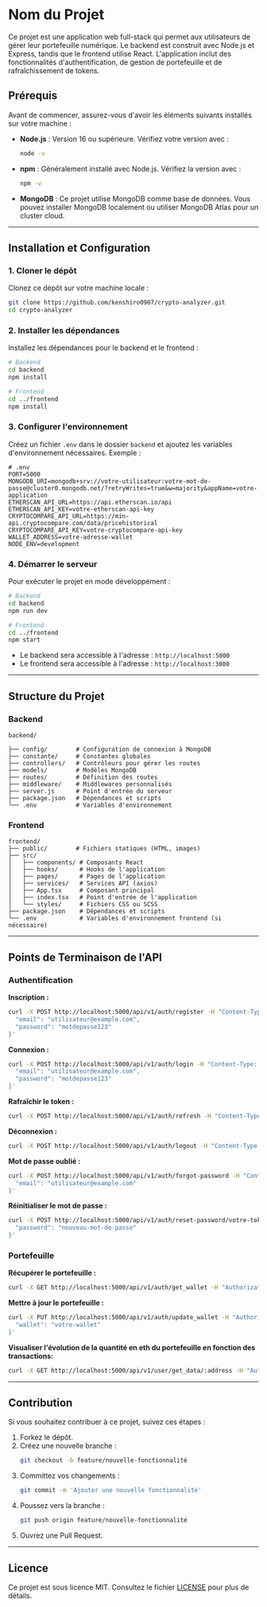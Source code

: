 # Nom du Projet

Ce projet est une application web full-stack qui permet aux utilisateurs de gérer leur portefeuille numérique. Le backend est construit avec Node.js et Express, tandis que le frontend utilise React. L'application inclut des fonctionnalités d'authentification, de gestion de portefeuille et de rafraîchissement de tokens.

## Prérequis

Avant de commencer, assurez-vous d'avoir les éléments suivants installés sur votre machine :

- **Node.js** : Version 16 ou supérieure. Vérifiez votre version avec :
  ```bash
  node -v
  ```
- **npm** : Généralement installé avec Node.js. Vérifiez la version avec :
  ```bash
  npm -v
  ```
- **MongoDB** : Ce projet utilise MongoDB comme base de données. Vous pouvez installer MongoDB localement ou utiliser MongoDB Atlas pour un cluster cloud.

---

## Installation et Configuration

### 1. Cloner le dépôt

Clonez ce dépôt sur votre machine locale :

```bash
git clone https://github.com/kenshiro0907/crypto-analyzer.git
cd crypto-analyzer
```

### 2. Installer les dépendances

Installez les dépendances pour le backend et le frontend :

```bash
# Backend
cd backend
npm install

# Frontend
cd ../frontend
npm install
```

### 3. Configurer l'environnement

Créez un fichier `.env` dans le dossier `backend` et ajoutez les variables d'environnement nécessaires. Exemple :

```env
# .env
PORT=5000
MONGODB_URI=mongodb+srv://votre-utilisateur:votre-mot-de-passe@cluster0.mongodb.net/?retryWrites=true&w=majority&appName=votre-application
ETHERSCAN_API_URL=https://api.etherscan.io/api
ETHERSCAN_API_KEY=votre-etherscan-api-key
CRYPTOCOMPARE_API_URL=https://min-api.cryptocompare.com/data/pricehistorical
CRYPTOCOMPARE_API_KEY=votre-cryptocompare-api-key
WALLET_ADDRESS=votre-adresse-wallet
NODE_ENV=development
```

### 4. Démarrer le serveur

Pour exécuter le projet en mode développement :

```bash
# Backend
cd backend
npm run dev

# Frontend
cd ../frontend
npm start
```

- Le backend sera accessible à l'adresse : `http://localhost:5000`
- Le frontend sera accessible à l'adresse : `http://localhost:3000`

---

## Structure du Projet

### Backend

```
backend/

├── config/        # Configuration de connexion à MongoDB
├── constante/     # Constantes globales
├── controllers/   # Contrôleurs pour gérer les routes
├── models/        # Modèles MongoDB
├── routes/        # Définition des routes
├── middleware/    # Middlewares personnalisés
├── server.js      # Point d'entrée du serveur
├── package.json   # Dépendances et scripts
└── .env           # Variables d'environnement
```

### Frontend

```
frontend/
├── public/        # Fichiers statiques (HTML, images)
├── src/
│   ├── components/ # Composants React
│   ├── hooks/      # Hooks de l'application
│   ├── pages/      # Pages de l'application
│   ├── services/   # Services API (axios)
│   ├── App.tsx     # Composant principal
│   ├── index.tsx   # Point d'entrée de l'application
│   └── styles/     # Fichiers CSS ou SCSS
├── package.json    # Dépendances et scripts
└── .env            # Variables d'environnement frontend (si nécessaire)
```

---

## Points de Terminaison de l'API

### Authentification

**Inscription :**

```bash
curl -X POST http://localhost:5000/api/v1/auth/register -H "Content-Type: application/json" -d '{
  "email": "utilisateur@example.com",
  "password": "motdepasse123"
}'
```

**Connexion :**

```bash
curl -X POST http://localhost:5000/api/v1/auth/login -H "Content-Type: application/json" -d '{
  "email": "utilisateur@example.com",
  "password": "motdepasse123"
}'
```

**Rafraîchir le token :**

```bash
curl -X POST http://localhost:5000/api/v1/auth/refresh -H "Content-Type: application/json" -d '{}'
```

**Déconnexion :**

```bash
curl -X POST http://localhost:5000/api/v1/auth/logout -H "Content-Type: application/json" -d '{}'
```

**Mot de passe oublié :**

```bash
curl -X POST http://localhost:5000/api/v1/auth/forgot-password -H "Content-Type: application/json" -d '{
  "email": "utilisateur@example.com"
}'
```

**Réinitialiser le mot de passe :**

```bash
curl -X POST http://localhost:5000/api/v1/auth/reset-password/votre-token -H "Content-Type: application/json" -d '{
  "password": "nouveau-mot-de-passe"
}'
```

### Portefeuille

**Récupérer le portefeuille :**

```bash
curl -X GET http://localhost:5000/api/v1/auth/get_wallet -H "Authorization: Bearer <access-token>"
```

**Mettre à jour le portefeuille :**

```bash
curl -X PUT http://localhost:5000/api/v1/auth/update_wallet -H "Authorization: Bearer <access-token>" -H "Content-Type: application/json" -d '{
  "wallet": "votre-wallet"
}'
```

**Visualiser l'évolution de la quantité en eth du portefeuille en fonction des transactions:**

```bash
curl -X GET http://localhost:5000/api/v1/user/get_data/:address -H "Authorization: Bearer <access-token>"
```

---

## Contribution

Si vous souhaitez contribuer à ce projet, suivez ces étapes :

1. Forkez le dépôt.
2. Créez une nouvelle branche :
   ```bash
   git checkout -b feature/nouvelle-fonctionnalité
   ```
3. Committez vos changements :
   ```bash
   git commit -m 'Ajouter une nouvelle fonctionnalité'
   ```
4. Poussez vers la branche :
   ```bash
   git push origin feature/nouvelle-fonctionnalité
   ```
5. Ouvrez une Pull Request.

---

## Licence

Ce projet est sous licence MIT. Consultez le fichier [LICENSE](./LICENSE) pour plus de détails.
